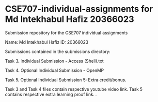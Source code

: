 # CSE707-individual-assignments for Md Intekhabul Hafiz 20366023
Submission repository for the CSE707 individual assignments

Name: Md Intekhabul Hafiz
ID: 20366023

Submissions contained in the submissions directory:

Task 3. Individual Submission - Access (Shell).txt

Task 4. Optional Individual Submission - OpenMP

Task 5. Optional Individual Submission 5: Extra credit/bonus.

Task 3 and Task 4 files contain respective youtube video link.
Task 5 contains respective extra learning proof link.
.
